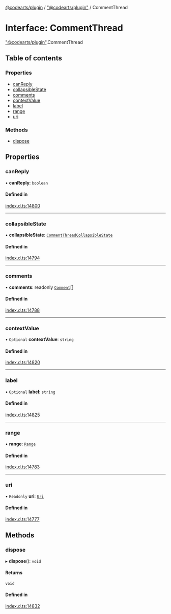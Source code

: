 [@codearts/plugin](../README.md) / ["@codearts/plugin"](../modules/_codearts_plugin_.md) / CommentThread

# Interface: CommentThread

["@codearts/plugin"](../modules/_codearts_plugin_.md).CommentThread

## Table of contents

### Properties

- [canReply](codearts_plugin_.CommentThread.md#canreply)
- [collapsibleState](codearts_plugin_.CommentThread.md#collapsiblestate)
- [comments](codearts_plugin_.CommentThread.md#comments)
- [contextValue](codearts_plugin_.CommentThread.md#contextvalue)
- [label](codearts_plugin_.CommentThread.md#label)
- [range](codearts_plugin_.CommentThread.md#range)
- [uri](codearts_plugin_.CommentThread.md#uri)

### Methods

- [dispose](codearts_plugin_.CommentThread.md#dispose)

## Properties

### canReply

• **canReply**: `boolean`

#### Defined in

[index.d.ts:14800](https://github.com/huaweicloud/cloudide-plugin-api/blob/3b0eee8/index.d.ts#L14800)

___

### collapsibleState

• **collapsibleState**: [`CommentThreadCollapsibleState`](../enums/codearts_plugin_.CommentThreadCollapsibleState.md)

#### Defined in

[index.d.ts:14794](https://github.com/huaweicloud/cloudide-plugin-api/blob/3b0eee8/index.d.ts#L14794)

___

### comments

• **comments**: readonly [`Comment`](codearts_plugin_.Comment.md)[]

#### Defined in

[index.d.ts:14788](https://github.com/huaweicloud/cloudide-plugin-api/blob/3b0eee8/index.d.ts#L14788)

___

### contextValue

• `Optional` **contextValue**: `string`

#### Defined in

[index.d.ts:14820](https://github.com/huaweicloud/cloudide-plugin-api/blob/3b0eee8/index.d.ts#L14820)

___

### label

• `Optional` **label**: `string`

#### Defined in

[index.d.ts:14825](https://github.com/huaweicloud/cloudide-plugin-api/blob/3b0eee8/index.d.ts#L14825)

___

### range

• **range**: [`Range`](../classes/codearts_plugin_.Range.md)

#### Defined in

[index.d.ts:14783](https://github.com/huaweicloud/cloudide-plugin-api/blob/3b0eee8/index.d.ts#L14783)

___

### uri

• `Readonly` **uri**: [`Uri`](../classes/codearts_plugin_.Uri.md)

#### Defined in

[index.d.ts:14777](https://github.com/huaweicloud/cloudide-plugin-api/blob/3b0eee8/index.d.ts#L14777)

## Methods

### dispose

▸ **dispose**(): `void`

#### Returns

`void`

#### Defined in

[index.d.ts:14832](https://github.com/huaweicloud/cloudide-plugin-api/blob/3b0eee8/index.d.ts#L14832)
